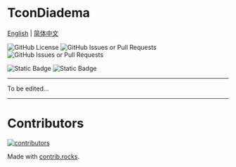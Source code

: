 # TconDiadema

[English](readme.md) | [简体中文](readme_zh.md)

![GitHub License](https://img.shields.io/github/license/chenshuideyi/TconDiadema)
![GitHub Issues or Pull Requests](https://img.shields.io/github/issues/chenshuideyi/TconDiadema)
![GitHub Issues or Pull Requests](https://img.shields.io/github/issues-pr/chenshuideyi/TconDiadema)


![Static Badge](https://img.shields.io/badge/CurseForge(not_uploaded_yet)-AA3300?logo=curseforge&link=https%3A%2F%2Fwww.curseforge.com%2Fminecraft)
![Static Badge](https://img.shields.io/badge/MCMod-00AA00?link=https%3A%2F%2Fwww.mcmod.cn%2Fclass%2F18741.html)

---

To be edited...

---

# Contributors

<a href="https://github.com/chenshuideyi/TconDiadema/graphs/contributors">
  <img src="https://contrib.rocks/image?repo=chenshuideyi/TconDiadema"  alt="contributors"/>
</a>

Made with [contrib.rocks](https://contrib.rocks).
